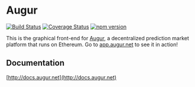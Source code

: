 Augur
=====

[![Build Status](https://travis-ci.org/AugurProject/augur.svg?branch=develop)](https://travis-ci.org/AugurProject/augur)
[![Coverage Status](https://coveralls.io/repos/AugurProject/augur/badge.svg?branch=develop&service=github)](https://coveralls.io/github/AugurProject/augur?branch=develop)
[![npm version](https://badge.fury.io/js/augur-client.svg)](https://badge.fury.io/js/augur-client)

This is the graphical front-end for [Augur](https://app.augur.net), a decentralized prediction market platform that runs on Ethereum.  Go to [app.augur.net](https://app.augur.net) to see it in action!

Documentation
-------------

[http://docs.augur.net](http://docs.augur.net)
